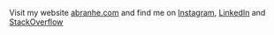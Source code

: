 Visit my website [abranhe.com](https://abranhe.com) and find me on [Instagram](https://instagram.com/abranhe), [LinkedIn](https://linkedin.com/in/abranhe) and [StackOverflow](https://go.abranhe.com/stackoverflow)
